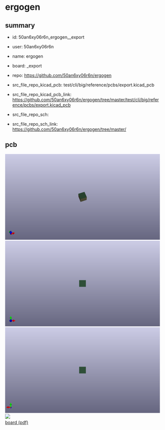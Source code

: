 # ergogen
 
## summary 
* id: 50an6xy06r6n_ergogen__export
* user: 50an6xy06r6n
* name: ergogen
* board: _export
* repo: https://github.com/50an6xy06r6n/ergogen
* src_file_repo_kicad_pcb: test/cli/big/reference/pcbs/export.kicad_pcb
* src_file_repo_kicad_pcb_link: https://github.com/50an6xy06r6n/ergogen/tree/master/test/cli/big/reference/pcbs/export.kicad_pcb


* src_file_repo_sch: 
* src_file_repo_sch_link: https://github.com/50an6xy06r6n/ergogen/tree/master/


## pcb  
![](working_3d_600.png) 
![](working_3d_front_600.png)  
![](working_3d_back_600.png)  
![](working_600.png)  
[board (pdf)](working.pdf)  




